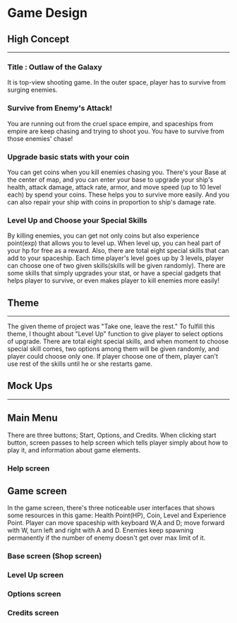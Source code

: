 # Game Design

## High Concept
---

### Title : Outlaw of the Galaxy
It is top-view shooting game. In the outer space, player has to survive from surging enemies.

### Survive from Enemy's Attack!
You are running out from the cruel space empire, and spaceships from empire are keep chasing and trying to shoot you. You have to survive from those enemies' chase!

### Upgrade basic stats with your coin
You can get coins when you kill enemies chasing you. There's your Base at the center of map, and you can enter your base to upgrade your ship's health, attack damage, attack rate, armor, and move speed (up to 10 level each) by spend your coins. These helps you to survive more easily. And you can also repair your ship with coins in proportion to ship's damage rate.

### Level Up and Choose your Special Skills
By killing enemies, you can get not only coins but also experience point(exp) that allows you to level up. When level up, you can heal part of your hp for free as a reward. Also, there are total eight special skills that can add to your spaceship. Each time player's level goes up by 3 levels, player can choose one of two given skills(skills will be given randomly). There are some skills that simply upgrades your stat, or have a special gadgets that helps player to survive, or even makes player to kill enemies more easily!

## Theme
---
The given theme of project was "Take one, leave the rest." To 
fulfill this theme, I thought about "Level Up" function to give player to select options of upgrade. There are total eight special skills, and when moment to choose special skill comes, two options among them will be given randomly, and player could choose only one. If player choose one of them, player can't use rest of the skills until he or she restarts game.

## Mock Ups
---

## Main Menu
There are three buttons; Start, Options, and Credits. When clicking start button, screen passes to help screen which tells player simply about how to play it, and information about game elements. 

### Help screen

## Game screen
In the game screen, there's three noticeable user interfaces that shows some resources in this game: Health Point(HP), Coin, Level and Experience Point. Player can move spaceship with keyboard W,A and D; move forward with W, turn left and right with A and D. Enemies keep spawning permanently if the number of enemy doesn't get over max limit of it. 

### Base screen (Shop screen)

### Level Up screen

### Options screen

### Credits screen

